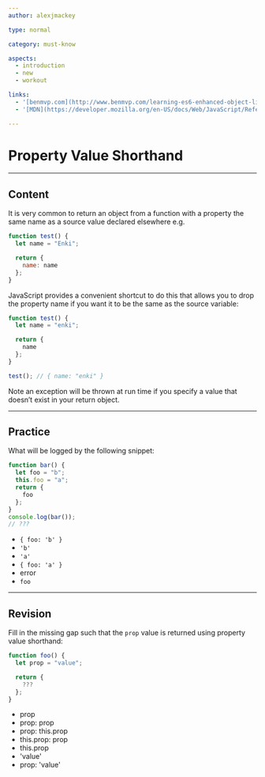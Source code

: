 ```yaml
---
author: alexjmackey

type: normal

category: must-know

aspects:
  - introduction
  - new
  - workout

links:
  - '[benmvp.com](http://www.benmvp.com/learning-es6-enhanced-object-literals/){website}'
  - '[MDN](https://developer.mozilla.org/en-US/docs/Web/JavaScript/Reference/Operators/Object_initializer){website}'

---
```

# Property Value Shorthand

---
## Content

It is very common to return an object from a function with a property the same name as a source value declared elsewhere e.g.

```javascript
function test() {
  let name = "Enki";

  return {
    name: name
  };
}
```

JavaScript provides a convenient shortcut to do this that allows you to drop the property name if you want it to be the same as the source variable:

```javascript
function test() {
  let name = "enki";

  return {
    name
  };
}

test(); // { name: "enki" }
```

Note an exception will be thrown at run time if you specify a value that doesn’t exist in your return object.

---
## Practice

What will be logged by the following snippet:

```javascript
function bar() {
  let foo = "b";
  this.foo = "a";
  return {
    foo
  };
}
console.log(bar());
// ???
```

* `{ foo: 'b' }`
* `'b'`
* `'a'`
* `{ foo: 'a' }`
* error
* `foo`

---
## Revision

Fill in the missing gap such that the `prop` value is returned using property value shorthand:

```javascript
function foo() {
  let prop = "value";

  return {
    ???
  };
}
```

* prop
* prop: prop
* prop: this.prop
* this.prop: prop
* this.prop
* 'value'
* prop: 'value'
 
